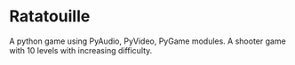 # Ratatouille
A python game using PyAudio, PyVideo, PyGame modules. A shooter game with 10 levels with increasing difficulty.
